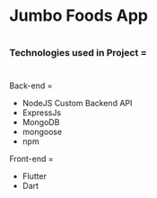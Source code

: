 # Jumbo Foods App
#
### Technologies used in Project =
# 
Back-end =
 - NodeJS Custom Backend API
 - ExpressJs
 - MongoDB
 - mongoose
 - npm

Front-end =
- Flutter
- Dart
# 